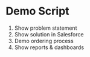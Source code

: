 # Demo Script

1. Show problem statement
2. Show solution in Salesforce
3. Demo ordering process
4. Show reports & dashboards
